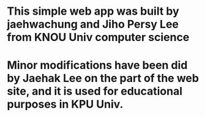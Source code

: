 # This simple web app was built by  jaehwachung and Jiho Persy Lee from KNOU Univ computer science
# Minor modifications have been did by Jaehak Lee on the part of the web site, and it is used for educational purposes in KPU Univ.

